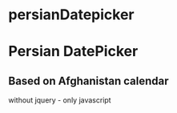 # persianDatepicker
<h1>Persian DatePicker</h1>
<h2>Based on Afghanistan calendar</h2>
<p>without jquery - only javascript</p>
